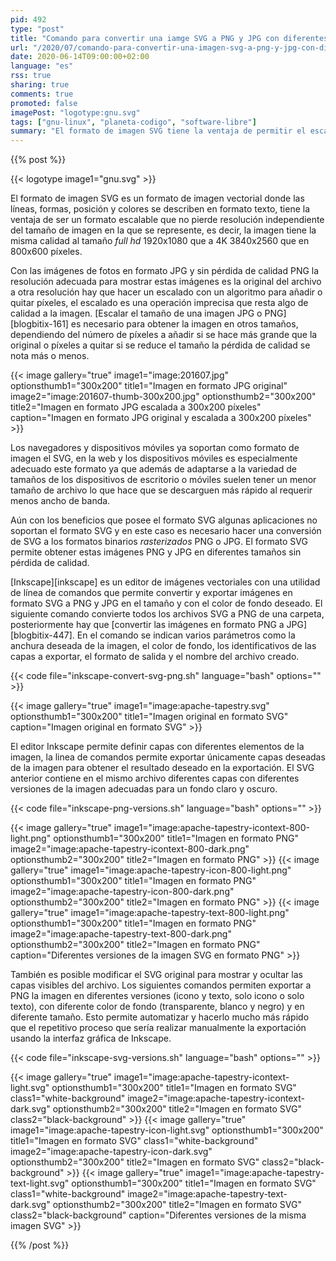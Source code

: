 ```yaml
---
pid: 492
type: "post"
title: "Comando para convertir una iamge SVG a PNG y JPG con diferentes tamaños, formatos y color de fondo con Inkskape"
url: "/2020/07/comando-para-convertir-una-imagen-svg-a-png-y-jpg-con-diferentes-tamanos-formatos-y-color-de-fondo-con-inkskape/"
date: 2020-06-14T09:00:00+02:00
language: "es"
rss: true
sharing: true
comments: true
promoted: false
imagePost: "logotype:gnu.svg"
tags: ["gnu-linux", "planeta-codigo", "software-libre"]
summary: "El formato de imagen SVG tiene la ventaja de permitir el escalado de la imagen sin pérdida de calidad y suele tener menor tamaño que la imagen equivalente en formato PNG y JPG. Si es necesario la imagen SVG es exportable a formato de imagen PNG y JPG con el tamaño deseado o color de fondo. El editor de imágenes Inkscape permite con su utilidad de línea de comandos automatizar y exportar archivos SVG a PNG y JPG y ocultar y mostrar las capas deseadas del archivo original para obtener el resultado deseado en la exportación."
---
```


{{% post %}}

{{< logotype image1="gnu.svg" >}}

El formato de imagen SVG es un formato de imagen vectorial donde las líneas, formas, posición y colores se describen en formato texto, tiene la ventaja de ser un formato escalable que no pierde resolución independiente del tamaño de imagen en la que se represente, es decir, la imagen tiene la misma calidad al tamaño _full hd_ 1920x1080 que a 4K 3840x2560 que en 800x600 píxeles.

Con las imágenes de fotos en formato JPG y sin pérdida de calidad PNG la resolución adecuada para mostrar estas imágenes es la original del archivo a otra resolución hay que hacer un escalado con un algoritmo para añadir o quitar píxeles, el escalado es una operación imprecisa que resta algo de calidad a la imagen. [Escalar el tamaño de una imagen JPG o PNG][blogbitix-161] es necesario para obtener la imagen en otros tamaños, dependiendo del número de píxeles a añadir si se hace más grande que la original o píxeles a quitar si se reduce el tamaño la pérdida de calidad se nota más o menos.

{{< image
    gallery="true"
    image1="image:201607.jpg" optionsthumb1="300x200" title1="Imagen en formato JPG original"
    image2="image:201607-thumb-300x200.jpg" optionsthumb2="300x200" title2="Imagen en formato JPG escalada a 300x200 píxeles"
    caption="Imagen en formato JPG original y escalada a 300x200 píxeles" >}}

Los navegadores y dispositivos móviles ya soportan como formato de imagen el SVG, en la web y los dispositivos móviles es especialmente adecuado este formato ya que además de adaptarse a la variedad de tamaños de los dispositivos de escritorio o móviles suelen tener un menor tamaño de archivo lo que hace que se descarguen más rápido al requerir menos ancho de banda.

Aún con los beneficios que posee el formato SVG algunas aplicaciones no soportan el formato SVG y en este caso es necesario hacer una conversión de SVG a los formatos binarios _rasterizados_ PNG o JPG. El formato SVG permite obtener estas imágenes PNG y JPG en diferentes tamaños sin pérdida de calidad.

[Inkscape][inkscape] es un editor de imágenes vectoriales con una utilidad de línea de comandos que permite convertir y exportar imágenes en formato SVG a PNG y JPG en el tamaño y con el color de fondo deseado. El siguiente comando convierte todos los archivos SVG a PNG de una carpeta, posteriormente hay que [convertir las imágenes en formato PNG a JPG][blogbitix-447]. En el comando se indican varios parámetros como la anchura deseada de la imagen, el color de fondo, los identificativos de las capas a exportar, el formato de salida y el nombre del archivo creado.

{{< code file="inkscape-convert-svg-png.sh" language="bash" options="" >}}

{{< image
    gallery="true"
    image1="image:apache-tapestry.svg" optionsthumb1="300x200" title1="Imagen original en formato SVG"
    caption="Imagen original en formato SVG" >}}

El editor Inkscape permite definir capas con diferentes elementos de la imagen, la linea de comandos permite exportar únicamente capas deseadas de la imagen para obtener el resultado deseado en la exportación. El SVG anterior contiene en el mismo archivo diferentes capas con diferentes versiones de la imagen adecuadas para un fondo claro y oscuro.

{{< code file="inkscape-png-versions.sh" language="bash" options="" >}}

{{< image
    gallery="true"
    image1="image:apache-tapestry-icontext-800-light.png" optionsthumb1="300x200" title1="Imagen en formato PNG"
    image2="image:apache-tapestry-icontext-800-dark.png" optionsthumb2="300x200" title2="Imagen en formato PNG" >}}
{{< image
    gallery="true"
    image1="image:apache-tapestry-icon-800-light.png" optionsthumb1="300x200" title1="Imagen en formato PNG"
    image2="image:apache-tapestry-icon-800-dark.png" optionsthumb2="300x200" title2="Imagen en formato PNG" >}}
{{< image
    gallery="true"
    image1="image:apache-tapestry-text-800-light.png" optionsthumb1="300x200" title1="Imagen en formato PNG"
    image2="image:apache-tapestry-text-800-dark.png" optionsthumb2="300x200" title2="Imagen en formato PNG"
    caption="Diferentes versiones de la imagen SVG en formato PNG" >}}

También es posible modificar el SVG original para mostrar y ocultar las capas visibles del archivo. Los siguientes comandos permiten exportar a PNG la imagen en diferentes versiones (icono y texto, solo icono o solo texto), con diferente color de fondo (transparente, blanco y negro) y en diferente tamaño. Esto permite automatizar y hacerlo mucho más rápido que el repetitivo proceso que sería realizar manualmente la exportación usando la interfaz gráfica de Inkscape.

{{< code file="inkscape-svg-versions.sh" language="bash" options="" >}}

{{< image
    gallery="true"
    image1="image:apache-tapestry-icontext-light.svg" optionsthumb1="300x200" title1="Imagen en formato SVG" class1="white-background"
    image2="image:apache-tapestry-icontext-dark.svg" optionsthumb2="300x200" title2="Imagen en formato SVG" class2="black-background" >}}
{{< image
    gallery="true"
    image1="image:apache-tapestry-icon-light.svg" optionsthumb1="300x200" title1="Imagen en formato SVG" class1="white-background"
    image2="image:apache-tapestry-icon-dark.svg" optionsthumb2="300x200" title2="Imagen en formato SVG" class2="black-background" >}}
{{< image
    gallery="true"
    image1="image:apache-tapestry-text-light.svg" optionsthumb1="300x200" title1="Imagen en formato SVG" class1="white-background"
    image2="image:apache-tapestry-text-dark.svg" optionsthumb2="300x200" title2="Imagen en formato SVG" class2="black-background"
    caption="Diferentes versiones de la misma imagen SVG" >}}

{{% /post %}}
